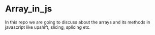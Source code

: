 # Array_in_js
In this repo we are going to discuss about the arrays and its methods in javascript like upshift, slicing, splicing etc.
